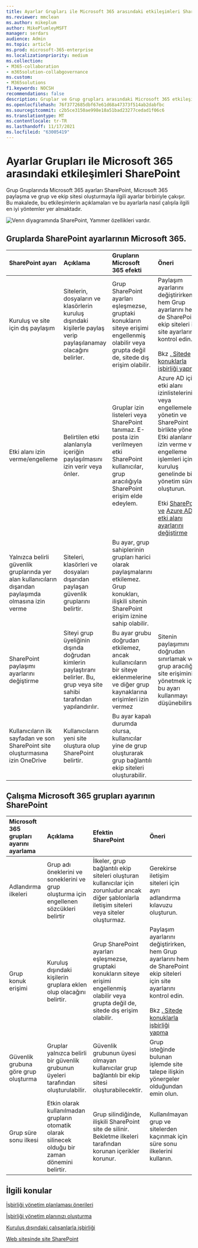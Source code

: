 ```yaml
---
title: Ayarlar Grupları ile Microsoft 365 arasındaki etkileşimleri SharePoint
ms.reviewer: mmclean
ms.author: mikeplum
author: MikePlumleyMSFT
manager: serdars
audience: Admin
ms.topic: article
ms.prod: microsoft-365-enterprise
ms.localizationpriority: medium
ms.collection:
- M365-collaboration
- m365solution-collabgovernance
ms.custom:
- M365solutions
f1.keywords: NOCSH
recommendations: false
description: Gruplar ve Grup grupları arasındaki Microsoft 365 etkileşimleri hakkında bilgi SharePoint
ms.openlocfilehash: 76f3772685dbf67e61d68a47373f514ab2dabfbc
ms.sourcegitcommit: c2b5ce3150ae998e18a51bad23277cedad1f06c6
ms.translationtype: MT
ms.contentlocale: tr-TR
ms.lasthandoff: 11/17/2021
ms.locfileid: "63005419"
---
```

# <a name="settings-interactions-between-microsoft-365-groups-and-sharepoint"></a>Ayarlar Grupları ile Microsoft 365 arasındaki etkileşimleri SharePoint

Grup Gruplarında Microsoft 365 ayarları SharePoint, Microsoft 365 paylaşma ve grup ve ekip sitesi oluşturmayla ilgili ayarlar birbiriyle çakışır. Bu makalede, bu etkileşimlerin açıklamaları ve bu ayarlarla nasıl çalışıla ilgili en iyi yöntemler yer almaktadır.

![Venn diyagramında SharePoint, Yammer özellikleri vardır.](../media/groups-sharepoint-venn.png)

## <a name="the-effects-of-sharepoint-settings-on-microsoft-365-groups"></a>Gruplarda SharePoint ayarlarının Microsoft 365.

|SharePoint ayarı|Açıklama|Grupların Microsoft 365 efekti|Öneri|
|:-----------------|:----------|:-----------------------------|:-------------|
|Kuruluş ve site için dış paylaşım|Sitelerin, dosyaların ve klasörlerin kuruluş dışındaki kişilerle paylaş verip paylaşılanamay olacağını belirler.|Grup SharePoint ayarları eşleşmezse, gruptaki konukların siteye erişimi engellenmiş olabilir veya grupta değil de, sitede dış erişim olabilir.|Paylaşım ayarlarını değiştirirken, hem Grup ayarlarını hem de SharePoint ekip siteleri için site ayarlarını kontrol edin.<br><br>Bkz [. Sitede konuklarla işbirliği yapma](./collaborate-in-site.md).|
|Etki alanı izin verme/engelleme|Belirtilen etki alanlarıyla içeriğin paylaşılmasını izin verir veya önler.|Gruplar izin listeleri veya SharePoint tanımaz. E-posta izin verilmeyen etki SharePoint kullanıcılar, grup aracılığıyla SharePoint erişim elde edeylem.|Azure AD için etki alanı izinlistelerini veya engellemelerini yönetin ve SharePoint birlikte yönetin. Etki alanlarına izin verme ve engelleme işlemleri için kuruluş genelinde bir yönetim süreci oluşturun.<br><br>Etki [SharePoint ve](/sharepoint/restricted-domains-sharing) [Azure AD etki alanı ayarlarını değiştirme](/azure/active-directory/b2b/allow-deny-list)|
|Yalnızca belirli güvenlik gruplarında yer alan kullanıcıların dışarıdan paylaşımda  olmasına izin verme|Siteleri, klasörleri ve dosyaları dışarıdan paylaşan güvenlik gruplarını belirtir.|Bu ayar, grup sahiplerinin grupları harici olarak paylaşmalarını etkilemez. Grup konukları, ilişkili sitenin SharePoint erişim iznine sahip olabilir.||
|SharePoint paylaşımı ayarlarını değiştirme|Siteyi grup üyeliğinin dışında doğrudan kimlerin paylaştıranı belirler. Bu, grup veya site sahibi tarafından yapılandırılır.|Bu ayar grubu doğrudan etkilemez, ancak kullanıcıların bir siteye eklenmelerine ve diğer grup kaynaklarına erişimleri izin vermez|Sitenin paylaşımını doğrudan sınırlamak ve grup aracılığıyla site erişimini yönetmek için bu ayarı kullanmayı düşünebilirsiniz.|
|Kullanıcıların ilk sayfadan ve son SharePoint site oluşturmasına izin OneDrive|Kullanıcıların yeni site oluştura olup SharePoint belirtir.|Bu ayar kapalı durumda olursa, kullanıcılar yine de grup oluşturarak grup bağlantılı ekip siteleri oluşturabilir.||

## <a name="the-effects-of-microsoft-365-groups-setting-on-sharepoint"></a>Çalışma Microsoft 365 grupları ayarının SharePoint

|Microsoft 365 grupları ayarını ayarlama|Açıklama|Efektin SharePoint|Öneri|
|:---------------------------|:----------|:-------------------|:-------------|
|Adlandırma ilkeleri|Grup adı öneklerini ve soneklerini ve grup oluşturma için engellenen sözcükleri belirtir|İlkeler, grup bağlantılı ekip siteleri oluşturan kullanıcılar için zorunludur ancak diğer şablonlarla iletişim siteleri veya siteler oluşturmaz.|Gerekirse iletişim siteleri için ayrı adlandırma kılavuzu oluşturun.|
|Grup konuk erişimi|Kuruluş dışındaki kişilerin gruplara eklen olup olacağını belirtir.|Grup SharePoint ayarları eşleşmezse, gruptaki konukların siteye erişimi engellenmiş olabilir veya grupta değil de, sitede dış erişim olabilir.|Paylaşım ayarlarını değiştirirken, hem Grup ayarlarını hem de SharePoint ekip siteleri için site ayarlarını kontrol edin.<br><br>Bkz [. Sitede konuklarla işbirliği yapma](./collaborate-in-site.md)|
|Güvenlik grubuna göre grup oluşturma|Gruplar yalnızca belirli bir güvenlik grubunun üyeleri tarafından oluşturulabilir.|Güvenlik grubunun üyesi olmayan kullanıcılar grup bağlantılı bir ekip sitesi oluşturabilecektir.|Grup isteğinde bulunan işlemde site talepe ilişkin yönergeler olduğundan emin olun.|
|Grup süre sonu ilkesi|Etkin olarak kullanılmadan grupların otomatik olarak silinecek olduğu bir zaman dönemini belirtir.|Grup silindiğinde, ilişkili SharePoint site de silinir. Bekletme ilkeleri tarafından korunan içerikler korunur.|Kullanılmayan grup ve sitelerden kaçınmak için süre sonu ilkelerini kullanın.|

## <a name="related-topics"></a>İlgili konular

[İşbirliği yönetim planlaması önerileri](collaboration-governance-overview.md#collaboration-governance-planning-recommendations)

[İşbirliği yönetim planınızı oluşturma](collaboration-governance-first.md)

[Kuruluş dışındaki çalışanlarla işbirliği](./collaborate-with-people-outside-your-organization.md)

[Web sitesinde site SharePoint](/sharepoint/manage-site-creation)